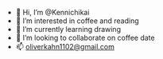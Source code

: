 - 👋 Hi, I’m @Kennichikai
- 👀 I’m interested in coffee and reading
- 🌱 I’m currently learning drawing
- 💞️ I’m looking to collaborate on coffee date
- 📫 oliverkahn1102@gmail.com

<!---
Kennichikai/Kennichikai is a ✨ special ✨ repository because its `README.md` (this file) appears on your GitHub profile.
You can click the Preview link to take a look at your changes.
--->
